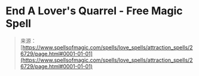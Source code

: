<!--yml
category: 未分类
date: 2024-06-12 19:15:05
-->

# End A Lover's Quarrel - Free Magic Spell

> 来源：[https://www.spellsofmagic.com/spells/love_spells/attraction_spells/26729/page.html#0001-01-01](https://www.spellsofmagic.com/spells/love_spells/attraction_spells/26729/page.html#0001-01-01)
